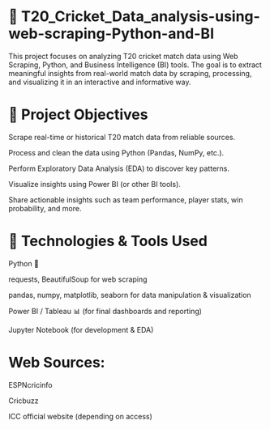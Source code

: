 # 🏏  T20_Cricket_Data_analysis-using-web-scraping-Python-and-BI
This project focuses on analyzing T20 cricket match data using Web Scraping, Python, and Business Intelligence (BI) tools. The goal is to extract meaningful insights from real-world match data by scraping, processing, and visualizing it in an interactive and informative way.

# 📌 Project Objectives
Scrape real-time or historical T20 match data from reliable sources.

Process and clean the data using Python (Pandas, NumPy, etc.).

Perform Exploratory Data Analysis (EDA) to discover key patterns.

Visualize insights using Power BI (or other BI tools).

Share actionable insights such as team performance, player stats, win probability, and more.

# 🧰 Technologies & Tools Used
Python 🐍

requests, BeautifulSoup for web scraping

pandas, numpy, matplotlib, seaborn for data manipulation & visualization

Power BI / Tableau 📊 (for final dashboards and reporting)

Jupyter Notebook (for development & EDA)

# Web Sources:

ESPNcricinfo

Cricbuzz

ICC official website (depending on access)

